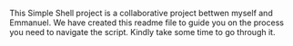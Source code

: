 This Simple Shell project is a collaborative project bettwen myself and Emmanuel. 
We have created this readme file to guide you on the process you need to navigate the script.
Kindly take some time to go through it.
